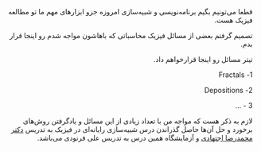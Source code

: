 <div dir="rtl">
قطعا می‌تونیم بگیم برنامه‌نویسی و شبیه‌سازی امروزه جزو ابزارهای مهم ما تو مطالعه فیزیک هست.


تصمیم گرفتم بعضی از مسائل فیزیک محاسباتی که باهاشون مواجه شدم رو اینجا قرار بدم.

تیتر مسائل رو اینجا قرارخواهم داد.

1- Fractals

2- Depositions

3 - 
...

لازم به ذکر هست که مواجه من با تعداد زیادی از این مسائل و یادگرفتن روش‌های برخورد و حل آن‌ها حاصل گذراندن درس شبیه‌سازی رایانه‌ای در فیزیک به تدریس 
<a href="http://softmatter.physics.sharif.edu/people/group-leader/prof-reza-ejtehadi/">دکتر محمدرضا اجتهادی</a>
 و آزمایشگاه همین درس به تدریس علی فرنودی می‌باشد.
</div>
